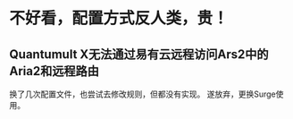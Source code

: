 # 不好看，配置方式反人类，贵！
## Quantumult X无法通过易有云远程访问Ars2中的Aria2和远程路由
换了几次配置文件，也尝试去修改规则，但都没有实现。
遂放弃，更换Surge使用。
